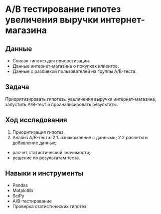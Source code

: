 # A/B тестирование гипотез увеличения выручки интернет-магазина
## Данные

- Список гипотез для приоретизации.
- Данные интернет-магазина о покупках клиентов.
- Данные с разбивкой пользователей на группы A/B-теста.


## Задача
Приоритизировать гипотезы увеличения выручки интернет-магазина, запустить A/B-тест и проанализировать результаты.

## Ход исследования
1. Приоритизация гипотез.
2. Анализ A/B-теста:
 2.1. ознакомление с данными;
 2.2 расчеты и добавление данных;
- расчет статистической значимости;
- решение по результатам теста.
 
 ## Навыки и инструменты
- Pandas
- Matplotlib
- SciPy
- A/B-тестирование
- Проверка статистических гипотез
